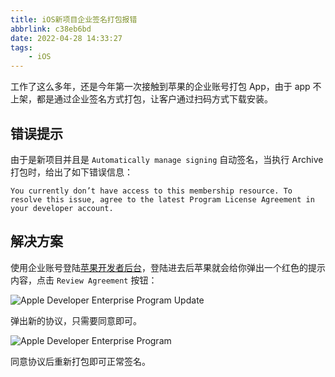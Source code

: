 ```yaml
---
title: iOS新项目企业签名打包报错
abbrlink: c38eb6bd
date: 2022-04-28 14:33:27
tags:
    - iOS
---
```


工作了这么多年，还是今年第一次接触到苹果的企业账号打包 App，由于 app 不上架，都是通过企业签名方式打包，让客户通过扫码方式下载安装。

## 错误提示

由于是新项目并且是 `Automatically manage signing` 自动签名，当执行 Archive 打包时，给出了如下错误信息：

```
You currently don’t have access to this membership resource. To resolve this issue, agree to the latest Program License Agreement in your developer account.
```

## 解决方案

使用企业账号登陆[苹果开发者后台](https://developer.apple.com)，登陆进去后苹果就会给你弹出一个红色的提示内容，点击 `Review Agreement` 按钮：

![Apple Developer Enterprise Program Update](/images/2022/AppleDeveloperEnterpriseProgramUpdate.png)

弹出新的协议，只需要同意即可。

![Apple Developer Enterprise Program](/images/2022/AppleDeveloperEnterpriseProgram.png)

同意协议后重新打包即可正常签名。